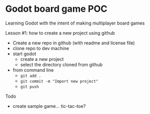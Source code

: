 # Godot board game POC

Learning Godot with the intent of making multiplayer board games

Lesson #1: how to create a new project using github

* Create a new repo in github (with readme and license file)
* clone repo to dev machine
* start godot
    * create a new project
    * select the directory cloned from github
* from command line
    * `git add .`
    * `git commit -m "Import new project"`
    * `git push`

Todo

* create sample game... tic-tac-toe?
